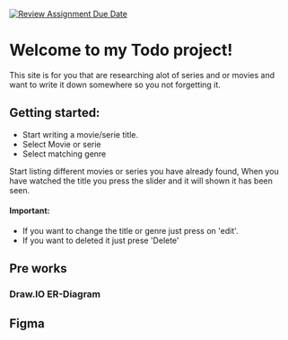 [![Review Assignment Due Date](https://classroom.github.com/assets/deadline-readme-button-22041afd0340ce965d47ae6ef1cefeee28c7c493a6346c4f15d667ab976d596c.svg)](https://classroom.github.com/a/5k4uDUDX)

# Welcome to my Todo project! #

This site is for you that are researching alot of series and or movies and want to write it down somewhere so you not forgetting it. 
## Getting started: ##
- Start writing a movie/serie title.
- Select Movie or serie
- Select matching genre

Start listing different movies or series you have already found, 
When you have watched the title you press the slider and it will shown it has been seen.

#### Important: ####
- If you want to change the title or genre just press on 'edit'.
- If you want to deleted it just prese 'Delete'

## Pre works ##
### Draw.IO ER-Diagram ###



## Figma ##
